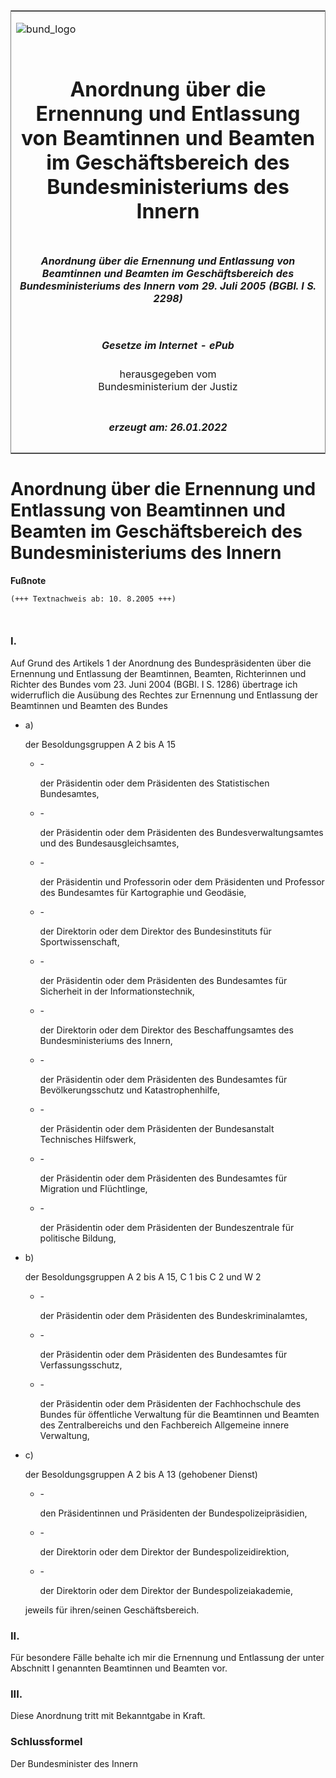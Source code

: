 <span id="DECKBLATT.html"></span>

<table border="0" frame="border" width="100%">

<tr valign="top">

<td align="left">

![bund\_logo](BfJ_2021_Web_de_de.gif)

</td>

<td align="right">

 

</td>

</tr>

<tr align="center" valign="middle">

<td colspan="2">

# Anordnung über die Ernennung und Entlassung von Beamtinnen und Beamten im Geschäftsbereich des Bundesministeriums des Innern

</td>

</tr>

<tr align="center" valign="middle">

<td colspan="2">

##### Anordnung über die Ernennung und Entlassung von Beamtinnen und Beamten im Geschäftsbereich des Bundesministeriums des Innern vom 29. Juli 2005 (BGBl. I S. 2298)

</td>

</tr>

<tr align="center" valign="middle">

<td colspan="2">

  
  

##### Gesetze im Internet - ePub  
  
herausgegeben vom  
Bundesministerium der Justiz

</td>

</tr>

<tr align="center" valign="bottom">

<td colspan="2">

  
  

##### erzeugt am: 26.01.2022

</td>

</tr>

</table>

<span id="BJNR229800005.html"></span>

# Anordnung über die Ernennung und Entlassung von Beamtinnen und Beamten im Geschäftsbereich des Bundesministeriums des Innern

<div>

  
**Fußnote**

<div class="jnhtml">

<div>

<div class="jurAbsatz">

  

``` 
(+++ Textnachweis ab: 10. 8.2005 +++)

 
```

</div>

</div>

</div>

</div>

<span id="BJNR229800005BJNE000100000.html"></span>

### I.  

<div>

<div class="jnhtml">

<div>

<div class="jurAbsatz">

Auf Grund des Artikels 1 der Anordnung des Bundespräsidenten über die
Ernennung und Entlassung der Beamtinnen, Beamten, Richterinnen und
Richter des Bundes vom 23. Juni 2004 (BGBl. I S. 1286) übertrage ich
widerruflich die Ausübung des Rechtes zur Ernennung und Entlassung der
Beamtinnen und Beamten des Bundes

  - a)
    
    <div style="">
    
    der Besoldungsgruppen A 2 bis A 15
    
      - \-
        
        <div style="">
        
        der Präsidentin oder dem Präsidenten des Statistischen
        Bundesamtes,
        
        </div>
    
      - \-
        
        <div style="">
        
        der Präsidentin oder dem Präsidenten des Bundesverwaltungsamtes
        und des Bundesausgleichsamtes,
        
        </div>
    
      - \-
        
        <div style="">
        
        der Präsidentin und Professorin oder dem Präsidenten und
        Professor des Bundesamtes für Kartographie und Geodäsie,
        
        </div>
    
      - \-
        
        <div style="">
        
        der Direktorin oder dem Direktor des Bundesinstituts für
        Sportwissenschaft,
        
        </div>
    
      - \-
        
        <div style="">
        
        der Präsidentin oder dem Präsidenten des Bundesamtes für
        Sicherheit in der Informationstechnik,
        
        </div>
    
      - \-
        
        <div style="">
        
        der Direktorin oder dem Direktor des Beschaffungsamtes des
        Bundesministeriums des Innern,
        
        </div>
    
      - \-
        
        <div style="">
        
        der Präsidentin oder dem Präsidenten des Bundesamtes für
        Bevölkerungsschutz und Katastrophenhilfe,
        
        </div>
    
      - \-
        
        <div style="">
        
        der Präsidentin oder dem Präsidenten der Bundesanstalt
        Technisches Hilfswerk,
        
        </div>
    
      - \-
        
        <div style="">
        
        der Präsidentin oder dem Präsidenten des Bundesamtes für
        Migration und Flüchtlinge,
        
        </div>
    
      - \-
        
        <div style="">
        
        der Präsidentin oder dem Präsidenten der Bundeszentrale für
        politische Bildung,
        
        </div>
    
    </div>

  - b)
    
    <div style="">
    
    der Besoldungsgruppen A 2 bis A 15, C 1 bis C 2 und W 2
    
      - \-
        
        <div style="">
        
        der Präsidentin oder dem Präsidenten des Bundeskriminalamtes,
        
        </div>
    
      - \-
        
        <div style="">
        
        der Präsidentin oder dem Präsidenten des Bundesamtes für
        Verfassungsschutz,
        
        </div>
    
      - \-
        
        <div style="">
        
        der Präsidentin oder dem Präsidenten der Fachhochschule des
        Bundes für öffentliche Verwaltung für die Beamtinnen und Beamten
        des Zentralbereichs und den Fachbereich Allgemeine innere
        Verwaltung,
        
        </div>
    
    </div>

  - c)
    
    <div style="">
    
    der Besoldungsgruppen A 2 bis A 13 (gehobener Dienst)
    
      - \-
        
        <div style="">
        
        den Präsidentinnen und Präsidenten der Bundespolizeipräsidien,
        
        </div>
    
      - \-
        
        <div style="">
        
        der Direktorin oder dem Direktor der Bundespolizeidirektion,
        
        </div>
    
      - \-
        
        <div style="">
        
        der Direktorin oder dem Direktor der Bundespolizeiakademie,
        
        </div>
    
    </div>
    
    <div style="">
    
    jeweils für ihren/seinen Geschäftsbereich.
    
    </div>

</div>

</div>

</div>

</div>

<span id="BJNR229800005BJNE000200000.html"></span>

### II.  

<div>

<div class="jnhtml">

<div>

<div class="jurAbsatz">

Für besondere Fälle behalte ich mir die Ernennung und Entlassung der
unter Abschnitt I genannten Beamtinnen und Beamten vor.

</div>

</div>

</div>

</div>

<span id="BJNR229800005BJNE000300000.html"></span>

### III.  

<div>

<div class="jnhtml">

<div>

<div class="jurAbsatz">

Diese Anordnung tritt mit Bekanntgabe in Kraft.

</div>

</div>

</div>

</div>

<span id="BJNR229800005BJNE000400000.html"></span>

### Schlussformel  

<div>

<div class="jnhtml">

<div>

<div class="jurAbsatz">

<span class="SP">Der Bundesminister des Innern</span>

</div>

</div>

</div>

</div>
